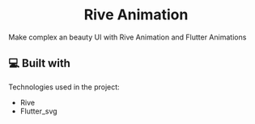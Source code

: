 <h1 align="center" id="title">Rive Animation</h1>

<p id="description">Make complex an beauty UI with Rive Animation and Flutter Animations</p>

 
  
<h2>💻 Built with</h2>

Technologies used in the project:

*   Rive
*   Flutter_svg
